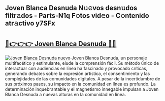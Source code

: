 ## Joven Blanca Desnuda N𝚞𝚎vos desn𝚞dos filtr𝚊dos - Parts-N1q F𝚘tos vid𝚎o - C𝚘ntenido atr𝚊ctivo y7SFx

# <h2><a href="http://mba01ux.tromn.icu/?c=Joven+Blanca+Desnuda">🔗👉👉👉 Joven Blanca Desnuda 🔗🔗</a></h2>

[![Joven Blanca Desnuda nuevo](https://i.imgur.com/pEAQMta.gif)](http://mba01ux.tromn.icu/?c=Joven+Blanca+Desnuda)
Joven Blanca Desnuda, un personaje multifacético y estimulante, elude la comprensión fácil. Su método único de interactuar con audiencias en línea ha fascinado y provocado críticas, generando debates sobre la expresión artística, el consentimiento y las complejidades de las comunidades digitales. A pesar de la incertidumbre de sus próximos pasos, su impacto en la comunidad en línea es profundo. La determinación inquebrantable y el magnetismo innegable impulsan a Joven Blanca Desnuda a nuevas alturas en la comunidad en línea.
